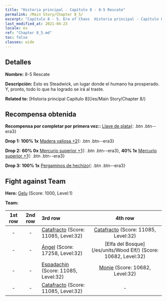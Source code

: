 ```yaml
---
title: "Historia principal - Capítulo 8 - 8-5 Rescate"
permalink: /Main Story/Chapter 8_5/
excerpt: "Capítulo 8 - 5. Era of Chaos  Historia principal - Capítulo 8_5. 8-5 Rescate"
last_modified_at: 2021-04-23
locale: es
ref: "Chapter 8_5.md"
toc: false
classes: wide
---
```


## Detalles

 **Nombre:** 8-5 Rescate

 **Descripción:** Esto es Steadwick, un lugar donde el humano ha prosperado. Y, pronto, todo lo que ha logrado se irá al traste.

 **Related to:** [Historia principal Capítulo 8](/es/Main Story/Chapter 8/)

## Recompensa obtenida

 **Recompensa por completar por primera vez::** [Llave de plata](/ItemsES/con_693/){: .btn .btn--era3}

 **Drop 1:** **100% 1x** [Madera valiosa +2](/ItemsES/mat_27/){: .btn .btn--era3}

 **Drop 2:** **60% 0x** [Mercurio superior +1](/ItemsES/mat_21/){: .btn .btn--era3}, **40% 1x** [Mercurio superior +1](/ItemsES/mat_21/){: .btn .btn--era3}

 **Drop 3:** **100% 1x** [Pergaminos de hechizo](/ItemsES/con_694/){: .btn .btn--era3}


## Fight against Team
 **Hero:** [Gelu](/es/heroes/Gelu/) (Score: 1000, Level:1)

 **Team:**


  | 1st row | 2nd row | 3rd row | 4th row |
  |:----:|:----:|:----|:----:|
  | - | - | [Catafracto](/es/units/Cavalier/) (Score: 11085, Level:32)  | [Catafracto](/es/units/Cavalier/) (Score: 11085, Level:32)  |
  | - | - | [Ángel](/es/units/Angel/) (Score: 17258, Level:32)  | [Elfa del Bosque](/es/units/Wood Elf/) (Score: 10682, Level:32)  |
  | - | - | [Espadachín](/es/units/Swordsman/) (Score: 11085, Level:32)  | [Monje](/es/units/Monk/) (Score: 10682, Level:32)  |
  | - | - | [Catafracto](/es/units/Cavalier/) (Score: 11085, Level:32)  | - |


